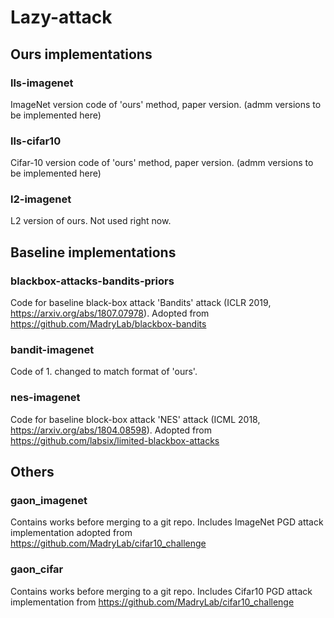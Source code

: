 # Lazy-attack



## Ours implementations

### lls-imagenet

ImageNet version code of 'ours' method, paper version.
(admm versions to be implemented here)

### lls-cifar10

Cifar-10 version code of 'ours' method, paper version.
(admm versions to be implemented here)

### l2-imagenet

L2 version of ours. Not used right now.



## Baseline implementations

### blackbox-attacks-bandits-priors

Code for baseline black-box attack 'Bandits' attack (ICLR 2019, https://arxiv.org/abs/1807.07978).
Adopted from https://github.com/MadryLab/blackbox-bandits

### bandit-imagenet

Code of 1. changed to match format of 'ours'.

### nes-imagenet

Code for baseline block-box attack 'NES' attack (ICML 2018, https://arxiv.org/abs/1804.08598).
Adopted from https://github.com/labsix/limited-blackbox-attacks



## Others

### gaon_imagenet

Contains works before merging to a git repo.
Includes ImageNet PGD attack implementation adopted from https://github.com/MadryLab/cifar10_challenge

### gaon_cifar

Contains works before merging to a git repo.
Includes Cifar10 PGD attack implementation from https://github.com/MadryLab/cifar10_challenge
